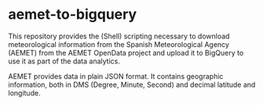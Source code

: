 # aemet-to-bigquery

This repository provides the (Shell) scripting necessary to download meteorological information from the Spanish Meteorological Agency (AEMET) from the AEMET OpenData project and upload it to BigQuery to use it as part of the data analytics.

AEMET provides data in plain JSON format. It contains geographic information, both in DMS (Degree, Minute, Second) and decimal latitude and longitude.
